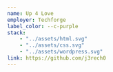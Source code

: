 ```yaml
---
name: Up 4 Love
employer: Techforge
label_color: --c-purple
stack: 
    - "../assets/html.svg"
    - "../assets/css.svg"
    - "../assets/wordpress.svg"
link: https://github.com/j3rech0
---
```

